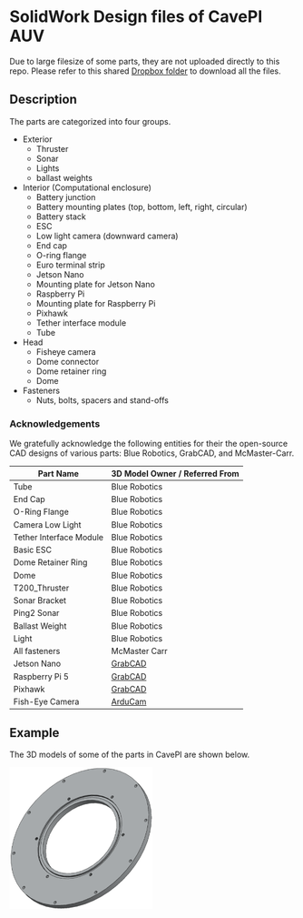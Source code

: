 # SolidWork Design files of CavePI AUV

Due to large filesize of some parts, they are not uploaded directly to this repo. Please refer to this shared [Dropbox folder](https://www.dropbox.com/scl/fo/iza5p15aaolned5e47gp4/AAuj588nzsUPL_QK-2lGrOM?rlkey=rmcqh2gj9ad3nmv3hwnzjqvkp&st=z4o9qxuu&dl=0) to download all the files.


## Description

The parts are categorized into four groups.

- Exterior
  - Thruster
  - Sonar
  - Lights
  - ballast weights
- Interior (Computational enclosure)
  -  Battery junction
  -  Battery mounting plates (top, bottom, left, right, circular)
  -  Battery stack
  -  ESC
  -  Low light camera (downward camera)
  -  End cap
  -  O-ring flange
  -  Euro terminal strip
  -  Jetson Nano
  -  Mounting plate for Jetson Nano
  -  Raspberry Pi
  -  Mounting plate for Raspberry Pi
  -  Pixhawk
  -  Tether interface module
  -  Tube
-  Head
   - Fisheye camera
   - Dome connector
   - Dome retainer ring
   - Dome
 - Fasteners
   - Nuts, bolts, spacers and stand-offs


### Acknowledgements

We gratefully acknowledge the following entities for their the open-source CAD designs of various parts: Blue Robotics, GrabCAD, and McMaster-Carr.


| Part Name             | 3D Model Owner / Referred From |
|-----------------------|-------------------------------|
| Tube                  | Blue Robotics                |
| End Cap               | Blue Robotics                 |
| O-Ring Flange         | Blue Robotics                 |
| Camera Low Light      | Blue Robotics                 |
| Tether Interface Module | Blue Robotics                |
| Basic ESC             | Blue Robotics                 |
| Dome Retainer Ring    | Blue Robotics                 |
| Dome                  | Blue Robotics                 |
| T200_Thruster         | Blue Robotics                 |
| Sonar Bracket         | Blue Robotics                 |
| Ping2 Sonar           | Blue Robotics                 |
| Ballast Weight        | Blue Robotics                 |
| Light                 | Blue Robotics                 |
| All fasteners         | McMaster Carr                 |
| Jetson Nano           | [GrabCAD](https://grabcad.com/library/nvidia-jetson-nano-2)                   |
| Raspberry Pi 5        | [GrabCAD](https://grabcad.com/library/raspberry-pi-5-2)                       |
| Pixhawk               | [GrabCAD](https://grabcad.com/library/pixhawk-2-4-8-v1-flight-controller-1)   |
| Fish-Eye Camera       | [ArduCam](https://www.arducam.com/arducam-1080p-low-light-wdr-ultra-wide-angle-usb-camera-module-for-computer-2mp-cmos-imx291-160-degree-fisheye-mini-uvc-usb2-0-spy-webcam-board-with-microphone-3-3ft-cable-for-windows-linux-mac-os.html)          |

## Example

The 3D models of some of the parts in CavePI are shown below.
<p align="left">
  <img src="../assets/Dome Connector.png" alt="Dome Connector" width="50%">
</p>

